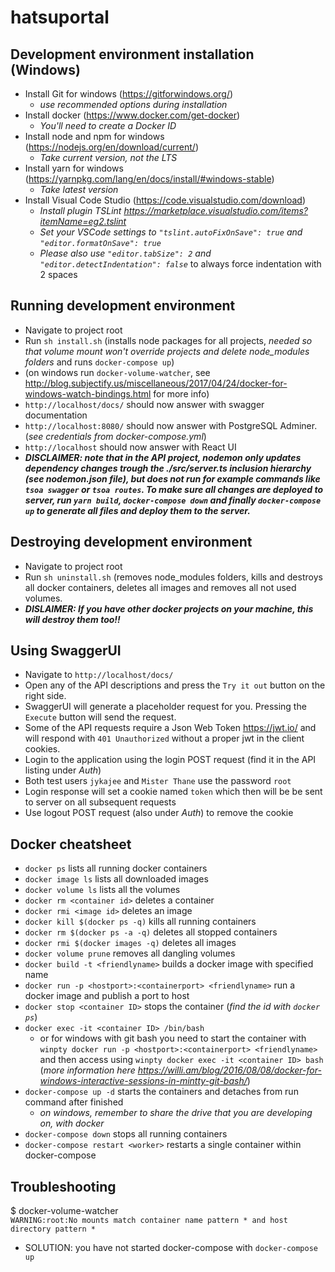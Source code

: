 # hatsuportal

## Development environment installation (Windows)

- Install Git for windows (https://gitforwindows.org/)
  - _use recommended options during installation_
- Install docker (https://www.docker.com/get-docker)
  - _You'll need to create a Docker ID_
- Install node and npm for windows (https://nodejs.org/en/download/current/)
  - _Take current version, not the LTS_
- Install yarn for windows (https://yarnpkg.com/lang/en/docs/install/#windows-stable)
  - _Take latest version_
- Install Visual Code Studio (https://code.visualstudio.com/download)
  - _Install plugin TSLint https://marketplace.visualstudio.com/items?itemName=eg2.tslint_
  - _Set your VSCode settings to `"tslint.autoFixOnSave": true` and `"editor.formatOnSave": true`_
  - _Please also use `"editor.tabSize": 2` and `"editor.detectIndentation": false`_ to always force indentation with 2 spaces

## Running development environment

- Navigate to project root
- Run `sh install.sh` (installs node packages for all projects, _needed so that volume mount won't override projects and delete node_modules folders_ and runs `docker-compose up`)
- (on windows run `docker-volume-watcher`, see http://blog.subjectify.us/miscellaneous/2017/04/24/docker-for-windows-watch-bindings.html for more info)
- `http://localhost/docs/` should now answer with swagger documentation
- `http://localhost:8080/` should now answer with PostgreSQL Adminer. (_see credentials from docker-compose.yml_)
- `http://localhost` should now answer with React UI
- **_DISCLAIMER: note that in the API project, nodemon only updates dependency changes trough the ./src/server.ts inclusion hierarchy (_see nodemon.json file_), but does not run for example commands like `tsoa swagger` or `tsoa routes`. To make sure all changes are deployed to server, run `yarn build`, `docker-compose down` and finally `docker-compose up` to generate all files and deploy them to the server._**


## Destroying development environment

- Navigate to project root
- Run `sh uninstall.sh` (removes node_modules folders, kills and destroys all docker containers, deletes all images and removes all not used volumes.
- **_DISLAIMER: If you have other docker projects on your machine, this will destroy them too!!_**


## Using SwaggerUI

- Navigate to `http://localhost/docs/`
- Open any of the API descriptions and press the `Try it out` button on the right side.
- SwaggerUI will generate a placeholder request for you. Pressing the `Execute` button will send the request.
- Some of the API requests require a Json Web Token https://jwt.io/ and will respond with `401 Unauthorized` without a proper jwt in the client cookies.
- Login to the application using the login POST request (find it in the API listing under _Auth_)
- Both test users `jykajee` and `Mister Thane` use the password `root`
- Login response will set a cookie named `token` which then will be be sent to server on all subsequent requests
- Use logout POST request (also under _Auth_) to remove the cookie

## Docker cheatsheet

- `docker ps` lists all running docker containers
- `docker image ls` lists all downloaded images
- `docker volume ls` lists all the volumes
- `docker rm <container id>` deletes a container
- `docker rmi <image id>` deletes an image
- `docker kill $(docker ps -q)` kills all running containers
- `docker rm $(docker ps -a -q)` deletes all stopped containers
- `docker rmi $(docker images -q)` deletes all images
- `docker volume prune` removes all dangling volumes
- `docker build -t <friendlyname>` builds a docker image with specified name
- `docker run -p <hostport>:<containerport> <friendlyname>` run a docker image and publish a port to host
- `docker stop <container ID>` stops the container (_find the id with `docker ps`_)
- `docker exec -it <container ID> /bin/bash`
  - or for windows with git bash you need to start the container with `winpty docker run -p <hostport>:<containerport> <friendlyname>` and then access using `winpty docker exec -it <container ID> bash` (_more information here https://willi.am/blog/2016/08/08/docker-for-windows-interactive-sessions-in-mintty-git-bash/_)
- `docker-compose up -d` starts the containers and detaches from run command after finished
  - _on windows, remember to share the drive that you are developing on, with docker_
- `docker-compose down` stops all running containers
- `docker-compose restart <worker>` restarts a single container within docker-compose

## Troubleshooting

$ docker-volume-watcher \
`WARNING:root:No mounts match container name pattern * and host directory pattern *`

- SOLUTION: you have not started docker-compose with `docker-compose up`

